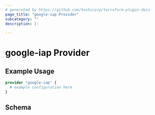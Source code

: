 ```yaml
---
# generated by https://github.com/hashicorp/terraform-plugin-docs
page_title: "google-iap Provider"
subcategory: ""
description: |-
  
---
```


# google-iap Provider



## Example Usage

```terraform
provider "google-iap" {
  # example configuration here
}
```

<!-- schema generated by tfplugindocs -->
## Schema
